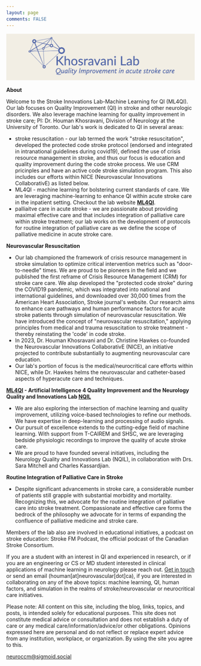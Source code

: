 ```yaml
---
layout: page
comments: FALSE
---
```

<p><img id="khosravanilab" src="NQIL_ver04.png" alt="logo for khosravani lab">
<!-- <img id="ncrit" src="neuroccm_ver02.png" alt="logo for neuroccm" width="150" height="50"> -->

</p>

**About**

Welcome to the Stroke Innovations Lab-Machine Learning for QI (ML4QI). Our lab focuses on Quality Improvement (QI) in stroke and other neurologic disorders. We also leverage machine learning for quality improvement in stroke care; PI: Dr. Houman Khosravani, Division of Neurology at the University of Toronto. Our lab's work is dedicated to QI in several areas:

* stroke resuscitation - our lab termed the work "stroke resuscitation", developed the protected code stroke protocol (endorsed and integrated in intranational guidelines during covid19), defined the use of crisis resource management in stroke, and thus our focus is education and quality improvement during the code stroke process. We use CRM pricinples and have an active code stroke simulation program. This also includes our efforts within NICE (Neurovascular Innovations CollaborativE) as listed below.
* ML4QI - machine learning for bolstering current standards of care. We are leveraging machine-learning to enhance QI within acute stroke care in the inpatient setting. Checkout the lab website [**ML4QI**](https://uoftneurology.github.io).
* palliaitve care in acute stroke - we are passionate about providing maximal effective care and that includes integration of palliative care within stroke treatment; our lab works on the development of protocols for routine integration of palliative care as we define the scope of palliative medicine in acute stroke care.

**Neurovascular Resuscitation**
* Our lab championed the framework of crisis resource management in stroke simulation to optimize critical intervention metrics such as "door-to-needle" times. We are proud to be pioneers in the field and we published the first reframe of Crisis Resource Management (CRM) for stroke care care. We alsp developed the "protected code stroke" during the COVID19 pandemic, which was integrated into national and international guidelines, and downloaded over 30,000 times from the American Heart Association, Stroke journal's website. Our research aims to enhance care pathways and human performance factors for acute stroke patients through simulation of neurovascular resuscitation. We have introduced the concept of "neurovascular resuscitation," applying principles from medical and trauma resuscitation to stroke treatment - thereby reinstating the 'code' in code stroke.
* In 2023, Dr. Houman Khosravani and Dr. Christine Hawkes co-founded the Neurovascular Innovations CollaborativE (NICE), an initiative projected to contribute substantially to augmenting neurovascular care education.
* Our lab's portion of focus is the medical/neurocritical care efforts within NICE, while Dr. Hawkes helms the neurovascular and catheter-based aspects of hyperacute care and techniques.

**[ML4QI](https://uoftneurology.github.io) - Artificial Intelligence 4 Quality Improvement and the Neurology Quality and Innovations Lab [NQIL](https://sites.google.com/nqil.ca/nqil/)**
* We are also exploring the intersection of machine learning and quality improvement, utilizing voice-based technologies to refine our methods. We have expertise in deep-learning and processing of audio signals.
* Our pursuit of excellence extends to the cutting-edge field of machine learning. With support from T-CAIREM and SHSC, we are leveraging bedside physiologic recordings to improve the quality of acute stroke care.
* We are proud to have founded several initiatives, including the Neurology Quality and Innovations Lab (NQIL), in collaboration with Drs. Sara Mitchell and Charles Kassardjian.

**Routine Integration of Palliative Care in Stroke**
* Despite significant advancements in stroke care, a considerable number of patients still grapple with substantial morbidity and mortality. Recognizing this, we advocate for the routine integration of palliative care into stroke treatment. Compassionate and effective care forms the bedrock of the philosophy we advocate for in terms of expanding the confluence of palliative medicine and stroke care.

Members of the lab also are involved in educational initiatives, a podcast on stroke education: Stroke FM Podcast, the official podcast of the Canadian Stroke Consortium.

If you are a student with an interest in QI and experienced in research, or if you are an engineering or CS or MD student interested in clinical applications of machine learning in neurology please reach out. [Get in touch](https://docs.google.com/forms/d/e/1FAIpQLSf9cr_X83Y9LKizY-xQ5ipav-r99H8RRPf_8c4Xh9E5XnIJkQ/viewform?usp=sharing) or send an email (houman[at]neurovascular[dot]ca), if you are interested in collaborating on any of the above topics: machine learning, QI, human factors, and simulation in the realms of stroke/neurovascular or neurocritical care initiatives. 

Please note: All content on this site, including the blog, links, topics, and posts, is intended solely for educational purposes. This site does not constitute medical advice or consultation and does not establish a duty of care or any medical care/information/advice/or other obligations. Opinions expressed here are personal and do not reflect or replace expert advice from any institution, workplace, or organization. By using the site you agree to this.

<a rel="me" href="https://sigmoid.social/@neuroccm">neuroccm@sigmoid.social</a>

<!-- <a href="https://sites.google.com/nqil.ca/nqil/">
    <img id="NQILTeam" src="NQIL_ver03.png" alt="logo for NQIL" style="width:50%; height:auto;">
</a> -->